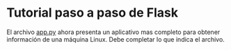 # Tutorial paso a paso de Flask

El archivo [app.py](app.py) ahora presenta un aplicativo mas completo para obtener información de una máquina Linux. Debe completar lo que indica el archivo.
